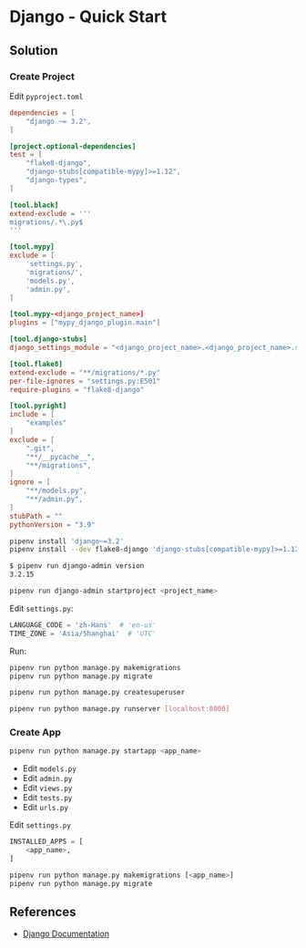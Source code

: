 # Django - Quick Start

## Solution

### Create Project

Edit `pyproject.toml`

```toml
dependencies = [
    "django ~= 3.2",
]

[project.optional-dependencies]
test = [
    "flake8-django",
    "django-stubs[compatible-mypy]>=1.12",
    "django-types",
]

[tool.black]
extend-exclude = '''
migrations/.*\.py$
'''

[tool.mypy]
exclude = [
    'settings.py',
    'migrations/',
    'models.py',
    'admin.py',
]

[tool.mypy-<django_project_name>]
plugins = ["mypy_django_plugin.main"]

[tool.django-stubs]
django_settings_module = "<django_project_name>.<django_project_name>.settings"

[tool.flake8]
extend-exclude = "**/migrations/*.py"
per-file-ignores = "settings.py:E501"
require-plugins = "flake8-django"

[tool.pyright]
include = [
    "examples"
]
exclude = [
    ".git",
    "**/__pycache__",
    "**/migrations",
]
ignore = [
    "**/models.py",
    "**/admin.py",
]
stubPath = ""
pythonVersion = "3.9"
```

```bash
pipenv install 'django~=3.2'
pipenv install --dev flake8-django 'django-stubs[compatible-mypy]>=1.12' django-types

$ pipenv run django-admin version
3.2.15

pipenv run django-admin startproject <project_name>
```

Edit `settings.py`:

```python
LANGUAGE_CODE = 'zh-Hans'  # 'en-us'
TIME_ZONE = 'Asia/Shanghai'  # 'UTC'
```

Run:

```bash
pipenv run python manage.py makemigrations
pipenv run python manage.py migrate

pipenv run python manage.py createsuperuser

pipenv run python manage.py runserver [localhost:8000]
```

### Create App

```python
pipenv run python manage.py startapp <app_name>
```

- Edit `models.py`
- Edit `admin.py`
- Edit `views.py`
- Edit `tests.py`
- Edit `urls.py`

Edit `settings.py`

```python
INSTALLED_APPS = [
    <app_name>,
]
```

```bash
pipenv run python manage.py makemigrations [<app_name>]
pipenv run python manage.py migrate
```

## References

- [Django Documentation](https://docs.djangoproject.com/)
